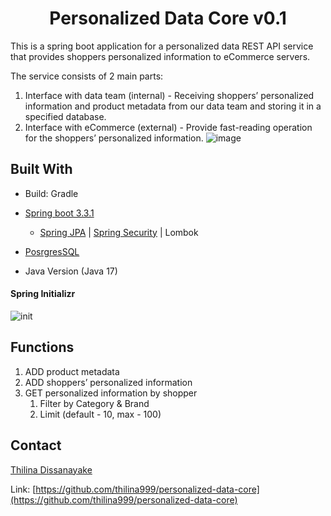 <p align="center">
  <h1 align="center">Personalized Data Core v0.1</h1>

This is a spring boot application for a personalized data REST API service that provides shoppers personalized
information to eCommerce servers.

The service consists of 2 main parts:

1. Interface with data team (internal) - Receiving shoppers’ personalized information and product metadata from our data
   team and storing it in a specified database.
2. Interface with eCommerce (external) - Provide fast-reading operation for the shoppers’ personalized information.
   ![image](https://github.com/thilina999/personalized-data-core/assets/28834233/7c39ba15-a973-4c09-b57a-62b9fe22ec9d)

## Built With

* Build: Gradle
* [Spring boot 3.3.1](https://spring.io/projects/spring-boot)</br>
    - [Spring JPA](https://spring.io/projects/spring-data-jpa) | [Spring Security](https://spring.io/projects/spring-security) |
      Lombok

* [PosrgresSQL](https://www.postgresql.org/)

* Java Version (Java 17)

#### Spring Initializr

![init](https://github.com/thilina999/personalized-data-core/assets/28834233/6dd37f64-86db-4636-b448-e4fb10f9f414)

<!-- FUNCTIONS -->

## Functions

1. ADD product metadata
2. ADD shoppers’ personalized information
3. GET personalized information by shopper
    1. Filter by Category & Brand
    2. Limit (default - 10, max - 100)

<!-- LICENSE -->
<!-- ## License

Distributed under the MIT License. See `LICENSE` for more information.

 -->

<!-- CONTACT -->

## Contact

[Thilina Dissanayake](mailto:thilinad.contact@gmail.com)

Link: [https://github.com/thilina999/personalized-data-core](https://github.com/thilina999/personalized-data-core)
